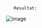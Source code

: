        Resultat:

![image](https://user-images.githubusercontent.com/74269857/167654966-bf16d015-43ff-45bf-814f-7f7fd5172543.png)
